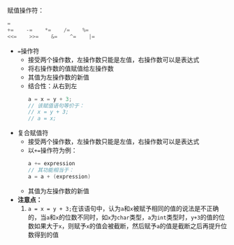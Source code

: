 赋值操作符：
```c
=
+=    -=    *=    /=    %=
<<=    >>=    &=    ^=    |=
```
- `=`操作符
    - 接受两个操作数，左操作数只能是左值，右操作数可以是表达式
    - 将右操作数的值赋值给左操作数
    - 其值为左操作数的新值
    - 结合性：从右到左
        ```c
        a = x = y + 3;
        // 该赋值语句等价于：
        // x = y + 3;
        // a = x;
        ```
- 复合赋值符
    - 接受两个操作数，左操作数只能是左值，右操作数可以是表达式
    - 以`+=`操作符为例：
        ```c
        a += expression
        // 其功能相当于：
        a = a + (expression)
        ```
    - 其值为左操作数的新值
- **注意点：**
    1. `a = x = y + 3;`在该语句中，认为`a`和`x`被赋予相同的值的说法是不正确的，当`a`和`x`的位数不同时，如`x`为`char`类型，`a`为`int`类型时，`y+3`的值的位数如果大于`x`，则赋予`x`的值会被截断，然后赋予`a`的值是截断之后再提升位数得到的值
